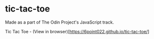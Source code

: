 # tic-tac-toe
Made as a part of The Odin Project's JavaScript track.

Tic Tac Toe - (View in browser)[https://6point022.github.io/tic-tac-toe/]
